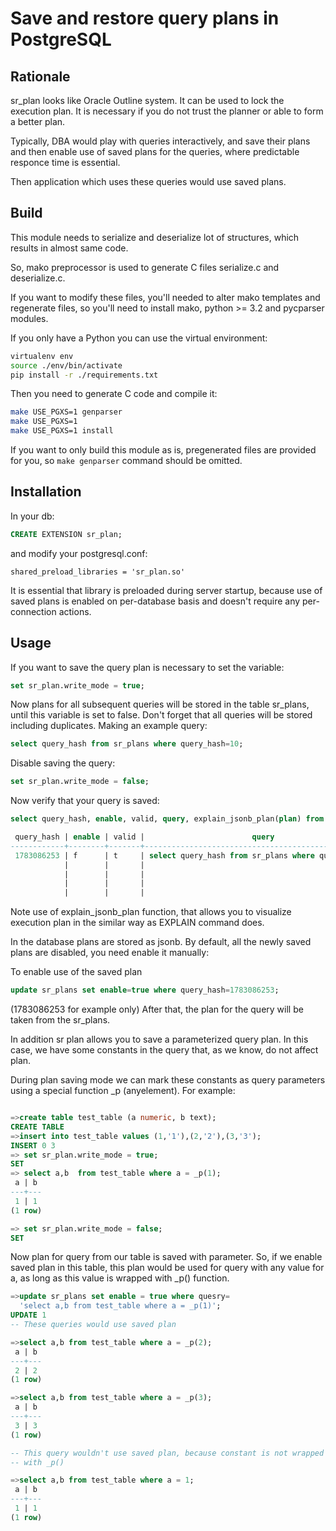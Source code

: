 # Save and restore query plans in PostgreSQL

## Rationale

sr_plan looks like Oracle Outline system. It can be used to lock 
the execution plan. It is necessary if you do not trust the planner 
or able to form a better plan.

Typically, DBA would play with queries interactively, and save their
plans and then enable use of saved plans for the queries, where
predictable responce time is essential.

Then application which uses these queries would use saved plans.

## Build

This module needs to serialize and deserialize lot of structures, which
results in almost same code.

So, mako preprocessor is used to generate C files serialize.c and
deserialize.c.

If you want to modify these files, you'll needed to alter mako templates
and regenerate files, so you'll need to install mako, python >= 3.2 and
pycparser modules.

If you only have a Python you can use the virtual environment:
```bash
virtualenv env
source ./env/bin/activate
pip install -r ./requirements.txt
```

Then you need to generate C code and compile it:

```bash
make USE_PGXS=1 genparser
make USE_PGXS=1
make USE_PGXS=1 install
```

If you want to only build this module as is, pregenerated files are
provided for you, so ``make genparser`` command should be omitted.

## Installation

In your db:
```SQL
CREATE EXTENSION sr_plan;
```
and modify your postgresql.conf:
```
shared_preload_libraries = 'sr_plan.so'
```
It is essential that library is preloaded during server startup, because
use of saved plans is enabled on per-database basis and doesn't require
any per-connection actions.

## Usage



If you want to save the query plan is necessary to set the variable:

```SQL
set sr_plan.write_mode = true;
```

Now plans for all subsequent queries will be stored in the table sr_plans,
until this variable is set to false. Don't forget that all queries will be 
stored including duplicates.
Making an example query:

```SQL
select query_hash from sr_plans where query_hash=10;
```

Disable saving the query:

```SQL
set sr_plan.write_mode = false;
```
Now verify that your query is saved:
```SQL
select query_hash, enable, valid, query, explain_jsonb_plan(plan) from sr_plans;

 query_hash | enable | valid |                        query                         |                 explain_jsonb_plan                 
------------+--------+-------+------------------------------------------------------+----------------------------------------------------
 1783086253 | f      | t     | select query_hash from sr_plans where query_hash=10; | Bitmap Heap Scan on sr_plans                      +
            |        |       |                                                      |   Recheck Cond: (query_hash = 10)                 +
            |        |       |                                                      |   ->  Bitmap Index Scan on sr_plans_query_hash_idx+
            |        |       |                                                      |         Index Cond: (query_hash = 10)             +
            |        |       |                                                      | 

```

Note use of explain\_jsonb\_plan function, that  allows you to visualize
execution plan in the similar way as EXPLAIN command does.

In the database plans are stored as jsonb. By default, all the newly
saved plans are disabled, you need enable it manually:

To enable use of the saved plan 

```SQL
update sr_plans set enable=true where query_hash=1783086253;
```

(1783086253 for example only)
After that, the plan for the query will be taken from the sr_plans.

In addition sr plan allows you to save a parameterized query plan. In
this case, we have some constants in the query that, as we know, do
not affect plan.

During plan saving mode we can mark these constants as query parameters
using a special function _p (anyelement). For example:


```SQL

=>create table test_table (a numeric, b text);
CREATE TABLE
=>insert into test_table values (1,'1'),(2,'2'),(3,'3');
INSERT 0 3 
=> set sr_plan.write_mode = true;
SET
=> select a,b  from test_table where a = _p(1);
 a | b
---+---
 1 | 1
(1 row)

=> set sr_plan.write_mode = false;
SET

```


Now plan for query from our table is saved with parameter. So,
if we enable saved plan in this table, this plan would be used for query
with any value for a, as long as this value is wrapped with _p()
function.

```SQL
=>update sr_plans set enable = true where quesry=
  'select a,b from test_table where a = _p(1)';
UPDATE 1
-- These queries would use saved plan

=>select a,b from test_table where a = _p(2);
 a | b
---+---
 2 | 2
(1 row)

=>select a,b from test_table where a = _p(3);
 a | b
---+---
 3 | 3
(1 row)

-- This query wouldn't use saved plan, because constant is not wrapped
-- with _p()

=>select a,b from test_table where a = 1;
 a | b
---+---
 1 | 1
(1 row)

```
